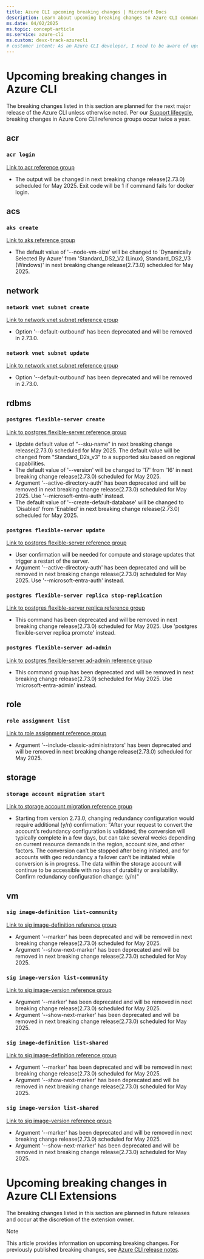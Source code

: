 ```yaml
---
title: Azure CLI upcoming breaking changes | Microsoft Docs
description: Learn about upcoming breaking changes to Azure CLI command groups, references, and parameters.
ms.date: 04/02/2025
ms.topic: concept-article
ms.service: azure-cli
ms.custom: devx-track-azurecli
# customer intent: As an Azure CLI developer, I need to be aware of upcoming breaking changes so I can plan for migration to new reference commands.
---
```


# Upcoming breaking changes in Azure CLI

The breaking changes listed in this section are planned for the next major release of the Azure CLI unless otherwise noted. Per our [Support lifecycle](./azure-cli-support-lifecycle.md), breaking changes in Azure Core CLI reference groups occur twice a year.

## acr

### `acr login`

[Link to acr reference group](/cli/azure/acr)

- The output will be changed in next breaking change release(2.73.0) scheduled for May 2025. Exit code will be 1 if command fails for docker login.

## acs

### `aks create`

[Link to aks reference group](/cli/azure/aks)

- The default value of '--node-vm-size' will be changed to 'Dynamically Selected By Azure' from 'Standard_DS2_V2 (Linux), Standard_DS2_V3 (Windows)' in next breaking change release(2.73.0) scheduled for May 2025.

## network

### `network vnet subnet create`

[Link to network vnet subnet reference group](/cli/azure/network/vnet/subnet)

- Option '--default-outbound' has been deprecated and will be removed in 2.73.0.

### `network vnet subnet update`

[Link to network vnet subnet reference group](/cli/azure/network/vnet/subnet)

- Option '--default-outbound' has been deprecated and will be removed in 2.73.0.

## rdbms

### `postgres flexible-server create`

[Link to postgres flexible-server reference group](/cli/azure/postgres/flexible-server)

- Update default value of "--sku-name" in next breaking change release(2.73.0) scheduled for May 2025. The default value will be changed from "Standard_D2s_v3" to a supported sku based on regional capabilities.
- The default value of '--version' will be changed to '17' from '16' in next breaking change release(2.73.0) scheduled for May 2025.
- Argument '--active-directory-auth' has been deprecated and will be removed in next breaking change release(2.73.0) scheduled for May 2025. Use '--microsoft-entra-auth' instead.
- The default value of '--create-default-database' will be changed to 'Disabled' from 'Enabled' in next breaking change release(2.73.0) scheduled for May 2025.

### `postgres flexible-server update`

[Link to postgres flexible-server reference group](/cli/azure/postgres/flexible-server)

- User confirmation will be needed for compute and storage updates that trigger a restart of the server.
- Argument '--active-directory-auth' has been deprecated and will be removed in next breaking change release(2.73.0) scheduled for May 2025. Use '--microsoft-entra-auth' instead.

### `postgres flexible-server replica stop-replication`

[Link to postgres flexible-server replica reference group](/cli/azure/postgres/flexible-server/replica)

- This command has been deprecated and will be removed in next breaking change release(2.73.0) scheduled for May 2025. Use 'postgres flexible-server replica promote' instead.

### `postgres flexible-server ad-admin`

[Link to postgres flexible-server ad-admin reference group](/cli/azure/postgres/flexible-server/ad-admin)

- This command group has been deprecated and will be removed in next breaking change release(2.73.0) scheduled for May 2025. Use 'microsoft-entra-admin' instead.

## role

### `role assignment list`

[Link to role assignment reference group](/cli/azure/role/assignment)

- Argument '--include-classic-administrators' has been deprecated and will be removed in next breaking change release(2.73.0) scheduled for May 2025.

## storage

### `storage account migration start`

[Link to storage account migration reference group](/cli/azure/storage/account/migration)

- Starting from version 2.73.0, changing redundancy configuration would require additional (y/n) confirmation: "After your request to convert the account’s redundancy configuration is validated, the conversion will typically complete in a few days, but can take several weeks depending on current resource demands in the region, account size, and other factors. The conversion can’t be stopped after being initiated, and for accounts with geo redundancy a failover can’t be initiated while conversion is in progress. The data within the storage account will continue to be accessible with no loss of durability or availability. Confirm redundancy configuration change: (y/n)"

## vm

### `sig image-definition list-community`

[Link to sig image-definition reference group](/cli/azure/sig/image-definition)

- Argument '--marker' has been deprecated and will be removed in next breaking change release(2.73.0) scheduled for May 2025.
- Argument '--show-next-marker' has been deprecated and will be removed in next breaking change release(2.73.0) scheduled for May 2025.

### `sig image-version list-community`

[Link to sig image-version reference group](/cli/azure/sig/image-version)

- Argument '--marker' has been deprecated and will be removed in next breaking change release(2.73.0) scheduled for May 2025.
- Argument '--show-next-marker' has been deprecated and will be removed in next breaking change release(2.73.0) scheduled for May 2025.

### `sig image-definition list-shared`

[Link to sig image-definition reference group](/cli/azure/sig/image-definition)

- Argument '--marker' has been deprecated and will be removed in next breaking change release(2.73.0) scheduled for May 2025.
- Argument '--show-next-marker' has been deprecated and will be removed in next breaking change release(2.73.0) scheduled for May 2025.

### `sig image-version list-shared`

[Link to sig image-version reference group](/cli/azure/sig/image-version)

- Argument '--marker' has been deprecated and will be removed in next breaking change release(2.73.0) scheduled for May 2025.
- Argument '--show-next-marker' has been deprecated and will be removed in next breaking change release(2.73.0) scheduled for May 2025.

# Upcoming breaking changes in Azure CLI Extensions

The breaking changes listed in this section are planned in future releases and occur at the discretion of the extension owner. 

> [!NOTE]
> This article provides information on upcoming breaking changes. For previously published breaking changes, see [Azure CLI release notes](./release-notes-azure-cli.md).
